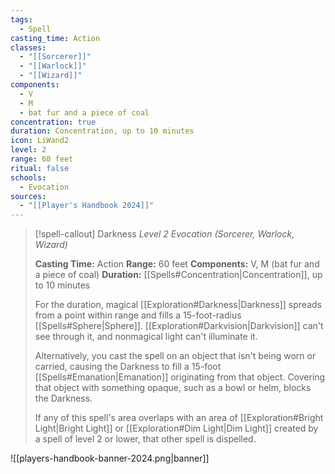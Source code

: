 ```yaml
---
tags:
  - Spell
casting_time: Action
classes:
  - "[[Sorcerer]]"
  - "[[Warlock]]"
  - "[[Wizard]]"
components:
  - V
  - M
  - bat fur and a piece of coal
concentration: true
duration: Concentration, up to 10 minutes
icon: LiWand2
level: 2
range: 60 feet
ritual: false
schools:
  - Evocation
sources: 
  - "[[Player's Handbook 2024]]"
---
```

>[!spell-callout] Darkness
>_Level 2 Evocation (Sorcerer, Warlock, Wizard)_
>
>**Casting Time:** Action
>**Range:** 60 feet
>**Components:** V, M (bat fur and a piece of coal)
>**Duration:** [[Spells#Concentration\|Concentration]], up to 10 minutes
>
>For the duration, magical [[Exploration#Darkness\|Darkness]] spreads from a point within range and fills a 15-foot-radius [[Spells#Sphere\|Sphere]]. [[Exploration#Darkvision\|Darkvision]] can't see through it, and nonmagical light can't illuminate it.
>
>Alternatively, you cast the spell on an object that isn't being worn or carried, causing the Darkness to fill a 15-foot [[Spells#Emanation\|Emanation]] originating from that object. Covering that object with something opaque, such as a bowl or helm, blocks the Darkness.
>
>If any of this spell's area overlaps with an area of [[Exploration#Bright Light\|Bright Light]] or [[Exploration#Dim Light\|Dim Light]] created by a spell of level 2 or lower, that other spell is dispelled.


![[players-handbook-banner-2024.png|banner]]